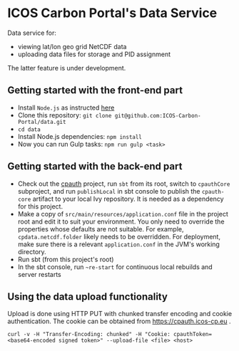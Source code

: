ICOS Carbon Portal's Data Service
===================================

Data service for:
- viewing lat/lon geo grid NetCDF data
- uploading data files for storage and PID assignment

The latter feature is under development.

Getting started with the front-end part
---------------------------------------
- Install `Node.js` as instructed [here](https://github.com/nodesource/distributions)
- Clone this repository: `git clone git@github.com:ICOS-Carbon-Portal/data.git`
- `cd data`
- Install Node.js dependencies: `npm install`
- Now you can run Gulp tasks: `npm run gulp <task>`

Getting started with the back-end part
--------------------------------------
- Check out the [cpauth](https://github.com/ICOS-Carbon-Portal/cpauth) project, run `sbt` from its root, switch to `cpauthCore` subproject, and run `publishLocal` in sbt console to publish the `cpauth-core` artifact to your local Ivy repository. It is needed as a dependency for this project.
- Make a copy of `src/main/resources/application.conf` file in the project root and edit it to suit your environment. You only need to override the properties whose defaults are not suitable. For example, `cpdata.netcdf.folder` likely needs to be overridden. For deployment, make sure there is a relevant `application.conf` in the JVM's working directory.
- Run sbt (from this project's root)
- In the sbt console, run `~re-start` for continuous local rebuilds and server restarts

Using the data upload functionality
-----------------------------------
Upload is done using HTTP PUT with chunked transfer encoding and cookie authentication. The cookie can be obtained from https://cpauth.icos-cp.eu .

`curl -v -H "Transfer-Encoding: chunked" -H "Cookie: cpauthToken=<base64-encoded signed token>" --upload-file <file> <host>`

